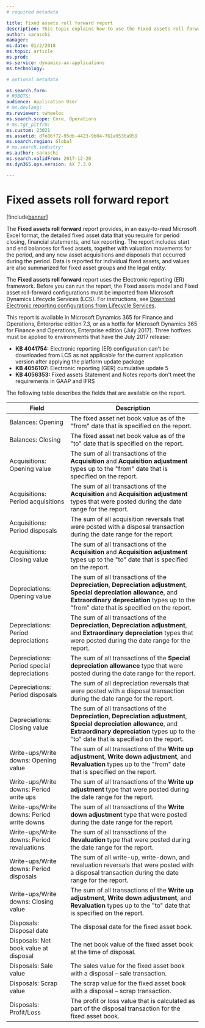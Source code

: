 ```yaml
---
# required metadata

title: Fixed assets roll forward report
description: This topic explains how to use the Fixed assets roll forward report.
author: saraschi
manager: 
ms.date: 01/2/2018
ms.topic: article
ms.prod: 
ms.service: dynamics-ax-applications
ms.technology: 

# optional metadata

ms.search.form: 
# ROBOTS: 
audience: Application User
# ms.devlang: 
ms.reviewer: twheeloc
ms.search.scope: Core, Operations
# ms.tgt_pltfrm: 
ms.custom: 23021
ms.assetid: d7e86f72-95db-4423-9b04-761e9536a959
ms.search.region: Global
# ms.search.industry: 
ms.author: saraschi
ms.search.validFrom: 2017-12-20
ms.dyn365.ops.version: AX 7.3.0

---
```

# Fixed assets roll forward report

[!include[banner](../includes/banner.md)]

The **Fixed assets roll forward** report provides, in an easy-to-read Microsoft Excel format, the detailed fixed asset data that you require for period closing, financial statements, and tax reporting. The report includes start and end balances for fixed assets, together with valuation movements for the period, and any new asset acquisitions and disposals that occurred during the period. Data is reported for individual fixed assets, and values are also summarized for fixed asset groups and the legal entity.

The **Fixed assets roll forward** report uses the Electronic reporting (ER) framework. Before you can run the report, the Fixed assets model and Fixed asset roll-forward configurations must be imported from Microsoft Dynamics Lifecycle Services (LCS). For instructions, see [Download Electronic reporting configurations from Lifecycle Services](https://docs.microsoft.com/en-us/dynamics365/unified-operations/dev-itpro/analytics/download-electronic-reporting-configuration-lcs).

This report is available in Microsoft Dynamics 365 for Finance and Operations, Enterprise edition 7.3, or as a hotfix for Microsoft Dynamics 365 for Finance and Operations, Enterprise edition (July 2017). Three hotfixes must be applied to environments that have the July 2017 release:

- **KB 4041754:** Electronic reporting (ER) configuration can't be downloaded from LCS as not applicable for the current application version after applying the platform update package
- **KB 4056107:** Electronic reporting (GER) cumulative update 5
- **KB 4056353:** Fixed assets Statement and Notes reports don't meet the requirements in GAAP and IFRS

The following table describes the fields that are available on the report.

| Field                                       | Description |
|---------------------------------------------|-------------|
| Balances: Opening                           | The fixed asset net book value as of the "from" date that is specified on the report. |
| Balances: Closing                           | The fixed asset net book value as of the "to" date that is specified on the report. |
| Acquisitions: Opening value                 | The sum of all transactions of the **Acquisition** and **Acquisition adjustment** types up to the "from" date that is specified on the report. |
| Acquisitions: Period acquisitions           | The sum of all transactions of the **Acquisition** and **Acquisition adjustment** types that were posted during the date range for the report. |
| Acquisitions: Period disposals              | The sum of all acquisition reversals that were posted with a disposal transaction during the date range for the report. |
| Acquisitions: Closing value                 | The sum of all transactions of the **Acquisition** and **Acquisition adjustment** types up to the "to" date that is specified on the report. |
| Depreciations: Opening value                | The sum of all transactions of the **Depreciation**, **Depreciation adjustment**, **Special depreciation allowance**, and **Extraordinary depreciation** types up to the "from" date that is specified on the report. |
| Depreciations: Period depreciations         | The sum of all transactions of the **Depreciation**, **Depreciation adjustment**, and **Extraordinary depreciation** types that were posted during the date range for the report. |
| Depreciations: Period special depreciations | The sum of all transactions of the **Special depreciation allowance** type that were posted during the date range for the report. |
| Depreciations: Period disposals             | The sum of all depreciation reversals that were posted with a disposal transaction during the date range for the report. |
| Depreciations: Closing value                | The sum of all transactions of the **Depreciation**, **Depreciation adjustment**, **Special depreciation allowance**, and **Extraordinary depreciation** types up to the "to" date that is specified on the report. |
| Write-ups/Write downs: Opening value        | The sum of all transactions of the **Write up adjustment**, **Write down adjustment**, and **Revaluation** types up to the "from" date that is specified on the report. |
| Write-ups/Write downs: Period write ups     | The sum of all transactions of the **Write up adjustment** type that were posted during the date range for the report. |
| Write-ups/Write downs: Period write downs   | The sum of all transactions of the **Write down adjustment** type that were posted during the date range for the report. |
| Write-ups/Write downs: Period revaluations  | The sum of all transactions of the **Revaluation** type that were posted during the date range for the report. |
| Write-ups/Write downs: Period disposals     | The sum of all write-up, write-down, and revaluation reversals that were posted with a disposal transaction during the date range for the report. |
| Write-ups/Write downs: Closing value        | The sum of all transactions of the **Write up adjustment**, **Write down adjustment**, and **Revaluation** types up to the "to" date that is specified on the report. |
| Disposals: Disposal date                    | The disposal date for the fixed asset book. |
| Disposals: Net book value at disposal       | The net book value of the fixed asset book at the time of disposal. |
| Disposals: Sale value                       | The sales value for the fixed asset book with a disposal – sale transaction. |
| Disposals: Scrap value                      | The scrap value for the fixed asset book with a disposal – scrap transaction. |
| Disposals: Profit/Loss                      | The profit or loss value that is calculated as part of the disposal transaction for the fixed asset book. |

